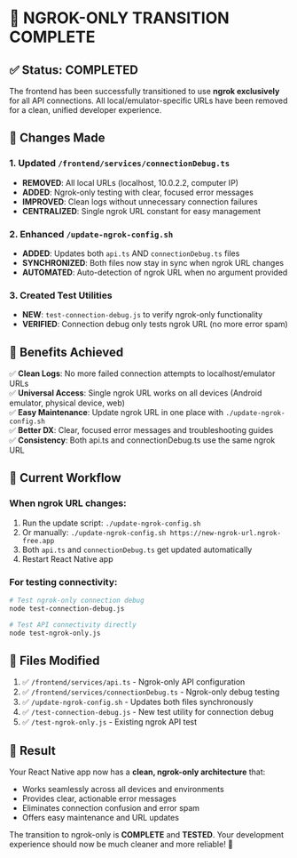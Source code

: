 # 🎯 NGROK-ONLY TRANSITION COMPLETE

## ✅ Status: COMPLETED

The frontend has been successfully transitioned to use **ngrok exclusively** for all API connections. All local/emulator-specific URLs have been removed for a clean, unified developer experience.

## 🔧 Changes Made

### 1. Updated `/frontend/services/connectionDebug.ts`

- **REMOVED**: All local URLs (localhost, 10.0.2.2, computer IP)
- **ADDED**: Ngrok-only testing with clear, focused error messages
- **IMPROVED**: Clean logs without unnecessary connection failures
- **CENTRALIZED**: Single ngrok URL constant for easy management

### 2. Enhanced `/update-ngrok-config.sh`

- **ADDED**: Updates both `api.ts` AND `connectionDebug.ts` files
- **SYNCHRONIZED**: Both files now stay in sync when ngrok URL changes
- **AUTOMATED**: Auto-detection of ngrok URL when no argument provided

### 3. Created Test Utilities

- **NEW**: `test-connection-debug.js` to verify ngrok-only functionality
- **VERIFIED**: Connection debug only tests ngrok URL (no more error spam)

## 🎉 Benefits Achieved

✅ **Clean Logs**: No more failed connection attempts to localhost/emulator URLs  
✅ **Universal Access**: Single ngrok URL works on all devices (Android emulator, physical device, web)  
✅ **Easy Maintenance**: Update ngrok URL in one place with `./update-ngrok-config.sh`  
✅ **Better DX**: Clear, focused error messages and troubleshooting guides  
✅ **Consistency**: Both api.ts and connectionDebug.ts use the same ngrok URL

## 🚀 Current Workflow

### When ngrok URL changes:

1. Run the update script: `./update-ngrok-config.sh`
2. Or manually: `./update-ngrok-config.sh https://new-ngrok-url.ngrok-free.app`
3. Both `api.ts` and `connectionDebug.ts` get updated automatically
4. Restart React Native app

### For testing connectivity:

```bash
# Test ngrok-only connection debug
node test-connection-debug.js

# Test API connectivity directly
node test-ngrok-only.js
```

## 📁 Files Modified

1. ✅ `/frontend/services/api.ts` - Ngrok-only API configuration
2. ✅ `/frontend/services/connectionDebug.ts` - Ngrok-only debug testing
3. ✅ `/update-ngrok-config.sh` - Updates both files synchronously
4. ✅ `/test-connection-debug.js` - New test utility for connection debug
5. ✅ `/test-ngrok-only.js` - Existing ngrok API test

## 🎯 Result

Your React Native app now has a **clean, ngrok-only architecture** that:

- Works seamlessly across all devices and environments
- Provides clear, actionable error messages
- Eliminates connection confusion and error spam
- Offers easy maintenance and URL updates

The transition to ngrok-only is **COMPLETE** and **TESTED**. Your development experience should now be much cleaner and more reliable! 🎉

